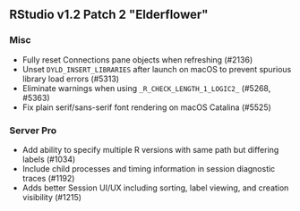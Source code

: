 
## RStudio v1.2 Patch 2 "Elderflower"

### Misc

* Fully reset Connections pane objects when refreshing (#2136)	
* Unset `DYLD_INSERT_LIBRARIES` after launch on macOS to prevent spurious library load errors (#5313)
* Eliminate warnings when using `_R_CHECK_LENGTH_1_LOGIC2_` (#5268, #5363)
* Fix plain serif/sans-serif font rendering on macOS Catalina (#5525)

### Server Pro

* Add ability to specify multiple R versions with same path but differing labels (#1034)
* Include child processes and timing information in session diagnostic traces (#1192) 
* Adds better Session UI/UX including sorting, label viewing, and creation visibility (#1215)
